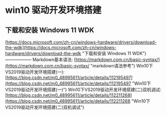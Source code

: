 # win10 驱动开发环境搭建
## 下载和安装 Windows 11 WDK
[https://docs.microsoft.com/zh-cn/windows-hardware/drivers/download-the-wdk](https://docs.microsoft.com/zh-cn/windows-hardware/drivers/download-the-wdk "下载和安装 Windows 11 WDK")
——————
Markdown基本语法: [https://markdown.com.cn/basic-syntax/](https://markdown.com.cn/basic-syntax/ "markdown语法参考")
Win10下VS2019驱动开发环境搭建(一): [https://blog.csdn.net/m0_48995611/article/details/112195497](https://blog.csdn.net/m0_48995611/article/details/112195497 "Win10下VS2019驱动开发环境搭建(一)")
Win10下VS2019驱动开发环境搭建(二)双机调试: [https://blog.csdn.net/m0_48995611/article/details/112211268](https://blog.csdn.net/m0_48995611/article/details/112211268 "Win10下VS2019驱动开发环境搭建(二)双机调试")


